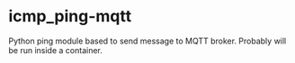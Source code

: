 # icmp_ping-mqtt

Python ping module based to send message to MQTT broker.
Probably will be run inside a container.
